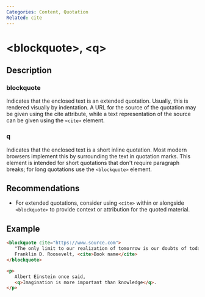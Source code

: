 ```yaml
---
Categories: Content, Quotation
Related: cite
---
```


# &lt;blockquote&gt;, &lt;q&gt;

## Description

### blockquote

Indicates that the enclosed text is an extended quotation. Usually, this is rendered visually by indentation. A URL for the source of the quotation may be given using the cite attribute, while a text representation of the source can be given using the `<cite>` element.

### q

Indicates that the enclosed text is a short inline quotation. Most modern browsers implement this by surrounding the text in quotation marks. This element is intended for short quotations that don't require paragraph breaks; for long quotations use the `<blockquote>` element.

## Recommendations

-  For extended quotations, consider using `<cite>` within or alongside `<blockquote>` to provide context or attribution for the quoted material.

## Example

```html
<blockquote cite="https://www.source.com">
   "The only limit to our realization of tomorrow is our doubts of today." -
   Franklin D. Roosevelt, <cite>Book name</cite>
</blockquote>

<p>
   Albert Einstein once said,
   <q>Imagination is more important than knowledge</q>.
</p>
```
